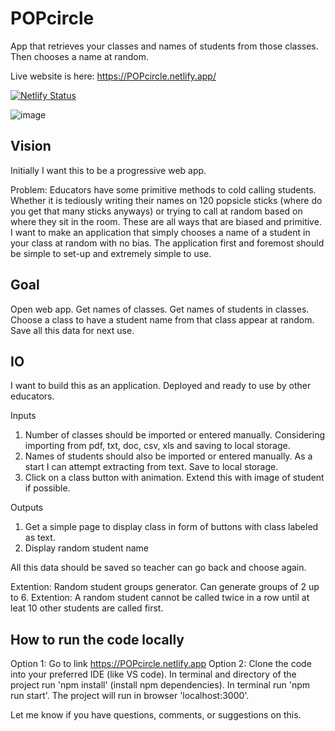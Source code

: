 # POPcircle
App that retrieves your classes and names of students from those classes. Then chooses a name at random.

Live website is here: https://POPcircle.netlify.app/

[![Netlify Status](https://api.netlify.com/api/v1/badges/926d02fe-2456-4ec0-9187-2c24f74d71f1/deploy-status)](https://app.netlify.com/sites/vladsolokha/deploys)

![image](https://user-images.githubusercontent.com/48961183/152043376-f30d31fd-fa72-4143-8277-60785712ebf1.png)


## Vision
Initially I want this to be a progressive web app.

Problem: Educators have some primitive methods to cold calling students. Whether it is tediously writing their names on 120 popsicle sticks (where do you get that many sticks anyways) or trying to call at random based on where they sit in the room. These are all ways that are biased and primitive. I want to make an application that simply chooses a name of a student in your class at random with no bias. The application first and foremost should be simple to set-up and extremely simple to use. 

## Goal 
Open web app. Get names of classes. Get names of students in classes. Choose a class to have a student name from that class appear at random. Save all this data for next use. 

## IO
I want to build this as an application. Deployed and ready to use by other educators. 

Inputs
  1. Number of classes should be imported or entered manually. 
      Considering importing from pdf, txt, doc, csv, xls and saving to local storage.
  2. Names of students should also be imported or entered manually. 
      As a start I can attempt extracting from text. Save to local storage.
  3. Click on a class button with animation. 
      Extend this with image of student if possible. 

Outputs
  1. Get a simple page to display class in form of buttons with class labeled as text.
  2. Display random student name

All this data should be saved so teacher can go back and choose again. 

Extention: Random student groups generator. Can generate groups of 2 up to 6. 
Extention: A random student cannot be called twice in a row until at leat 10 other students are called first.

## How to run the code locally
Option 1: Go to link https://POPcircle.netlify.app
Option 2: 
  Clone the code into your preferred IDE (like VS code).
  In terminal and directory of the project run 'npm install' (install npm dependencies).
  In terminal run 'npm run start'.
  The project will run in browser 'localhost:3000'.
  
Let me know if you have questions, comments, or suggestions on this. 

